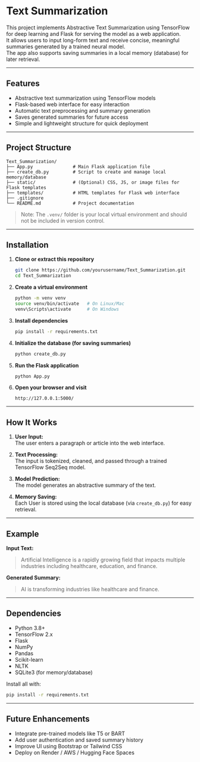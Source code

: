 # Text Summarization

This project implements Abstractive Text Summarization using TensorFlow for deep learning and Flask for serving the model as a web application.  
It allows users to input long-form text and receive concise, meaningful summaries generated by a trained neural model.  
The app also supports saving summaries in a local memory (database) for later retrieval.

---

## Features

- Abstractive text summarization using TensorFlow models  
- Flask-based web interface for easy interaction  
- Automatic text preprocessing and summary generation  
- Saves generated summaries for future access  
- Simple and lightweight structure for quick deployment  

---

## Project Structure

```
Text_Summarization/
├── App.py               # Main Flask application file
├── create_db.py         # Script to create and manage local memory/database
├── static/              # (Optional) CSS, JS, or image files for Flask templates
├── templates/           # HTML templates for Flask web interface
├── .gitignore
└── README.md            # Project documentation
```

> Note: The `.venv/` folder is your local virtual environment and should not be included in version control.

---

## Installation

1. **Clone or extract this repository**
   ```bash
   git clone https://github.com/yourusername/Text_Summarization.git
   cd Text_Summarization
   ```

2. **Create a virtual environment**
   ```bash
   python -m venv venv
   source venv/bin/activate   # On Linux/Mac
   venv\Scripts\activate      # On Windows
   ```

3. **Install dependencies**
   ```bash
   pip install -r requirements.txt
   ```

4. **Initialize the database (for saving summaries)**
   ```bash
   python create_db.py
   ```

5. **Run the Flask application**
   ```bash
   python App.py
   ```

6. **Open your browser and visit**
   ```
   http://127.0.0.1:5000/
   ```

---

## How It Works

1. **User Input:**  
   The user enters a paragraph or article into the web interface.

2. **Text Processing:**  
   The input is tokenized, cleaned, and passed through a trained TensorFlow Seq2Seq model.

3. **Model Prediction:**  
   The model generates an abstractive summary of the text.

4. **Memory Saving:**  
   Each User is stored using the local database (via `create_db.py`) for easy retrieval.

---

## Example

**Input Text:**
> Artificial Intelligence is a rapidly growing field that impacts multiple industries including healthcare, education, and finance.

**Generated Summary:**
> AI is transforming industries like healthcare and finance.

---

## Dependencies

- Python 3.8+
- TensorFlow 2.x
- Flask
- NumPy
- Pandas
- Scikit-learn
- NLTK
- SQLite3 (for memory/database)

Install all with:
```bash
pip install -r requirements.txt
```

---

## Future Enhancements

- Integrate pre-trained models like T5 or BART  
- Add user authentication and saved summary history  
- Improve UI using Bootstrap or Tailwind CSS  
- Deploy on Render / AWS / Hugging Face Spaces  

